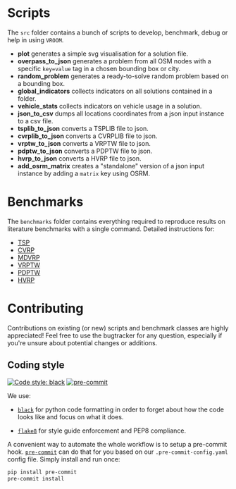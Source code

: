 # Scripts

The `src` folder contains a bunch of scripts to develop, benchmark,
debug or help in using `VROOM`.

- **plot** generates a simple svg visualisation for a solution file.
- **overpass_to_json** generates a problem from all OSM nodes with a
  specific `key=value` tag in a chosen bounding box or city.
- **random_problem** generates a ready-to-solve random problem based
  on a bounding box.
- **global_indicators** collects indicators on all solutions contained
  in a folder.
- **vehicle_stats** collects indicators on vehicle usage in a solution.
- **json_to_csv** dumps all locations coordinates from a json input
  instance to a csv file.
- **tsplib_to_json** converts a TSPLIB file to json.
- **cvrplib_to_json** converts a CVRPLIB file to json.
- **vrptw_to_json** converts a VRPTW file to json.
- **pdptw_to_json** converts a PDPTW file to json.
- **hvrp_to_json** converts a HVRP file to json.
- **add_osrm_matrix** creates a "standalone" version of a json input
  instance by adding a `matrix` key using OSRM.

# Benchmarks

The `benchmarks` folder contains everything required to reproduce
results on literature benchmarks with a single command. Detailed
instructions for:

- [TSP](benchmarks/TSP)
- [CVRP](benchmarks/CVRP)
- [MDVRP](benchmarks/MDVRP)
- [VRPTW](benchmarks/VRPTW)
- [PDPTW](benchmarks/PDPTW)
- [HVRP](benchmarks/HVRP)

# Contributing

Contributions on existing (or new) scripts and benchmark classes are
highly appreciated! Feel free to use the bugtracker for any question,
especially if you're unsure about potential changes or additions.

## Coding style

[![Code style: black](https://img.shields.io/badge/code%20style-black-000000.svg)](https://github.com/psf/black)
[![pre-commit](https://img.shields.io/badge/pre--commit-enabled-brightgreen?logo=pre-commit&logoColor=white)](https://github.com/pre-commit/pre-commit)

We use:

- [`black`](https://github.com/psf/black) for python code formatting in
order to forget about how the code looks like and focus on what it
does.

- [`flake8`](https://flake8.pycqa.org) for style guide enforcement and
PEP8 compliance.

A convenient way to automate the whole workflow is to setup a
pre-commit hook. [`pre-commit`](https://pre-commit.com/) can do that
for you based on our `.pre-commit-config.yaml` config file. Simply
install and run once:

```bash
pip install pre-commit
pre-commit install
```

